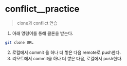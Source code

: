# conflict__practice

>clone과 conflict 연습

1. 아래 명령어를 통해 클론을 받는다. 
```bash
git clone URL
```

2. 로컬에서 commit 을 하나 더 쌓은 다음 remote로 push한다.
3. 리모트에서 commit을 하나 더 쌓은 다음, 로컬에서 push한다.